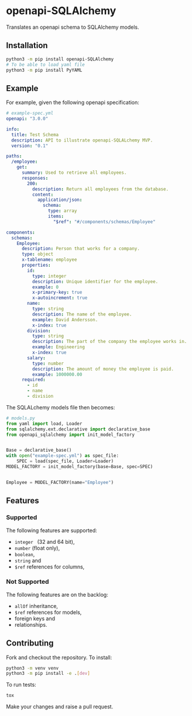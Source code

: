 # openapi-SQLAlchemy
Translates an openapi schema to SQLAlchemy models.

## Installation
```bash
python3 -m pip install openapi-SQLAlchemy
# To be able to load yaml file
python3 -m pip install PyYAML
```

## Example

For example, given the following openapi specification:

```yaml
# example-spec.yml
openapi: "3.0.0"

info:
  title: Test Schema
  description: API to illustrate openapi-SQLALchemy MVP.
  version: "0.1"

paths:
  /employee:
    get:
      summary: Used to retrieve all employees.
      responses:
        200:
          description: Return all employees from the database.
          content:
            application/json:
              schema:
                type: array
                items:
                  "$ref": "#/components/schemas/Employee"

components:
  schemas:
    Employee:
      description: Person that works for a company.
      type: object
      x-tablename: employee
      properties:
        id:
          type: integer
          description: Unique identifier for the employee.
          example: 0
          x-primary-key: true
          x-autoincrement: true
        name:
          type: string
          description: The name of the employee.
          example: David Andersson.
          x-index: true
        division:
          type: string
          description: The part of the company the employee works in.
          example: Engineering
          x-index: true
        salary:
          type: number
          description: The amount of money the employee is paid.
          example: 1000000.00
      required:
        - id
        - name
        - division
```

The SQLALchemy models file then becomes:
```python
# models.py
from yaml import load, Loader
from sqlalchemy.ext.declarative import declarative_base
from openapi_sqlalchemy import init_model_factory


Base = declarative_base()
with open("example-spec.yml") as spec_file:
    SPEC = load(spec_file, Loader=Loader)
MODEL_FACTORY = init_model_factory(base=Base, spec=SPEC)


Employee = MODEL_FACTORY(name="Employee")

```

## Features
### Supported
The following features are supported:
- `integer ` (32 and 64 bit),
- `number` (float only),
- `boolean`,
- `string` and
- `$ref` references for columns,

### Not Supported
The following features are on the backlog:
- `allOf` inheritance,
- `$ref` references for models,
- foreign keys and
- relationships.

## Contributing
Fork and checkout the repository. To install:
```bash
python3 -m venv venv
python3 -m pip install -e .[dev]
```
To run tests:
```bash
tox
```
Make your changes and raise a pull request.
